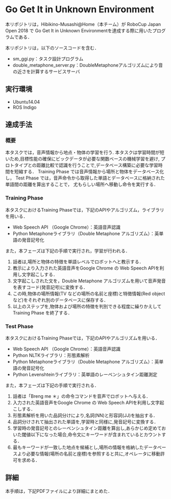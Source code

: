 # Go Get It in Unknown Environment
本リポジトリは，Hibikino-Musashi@Home（本チーム）が
RoboCup Japan Open 2018 で
Go Get It in Unknown Environmentを達成する際に用いたプログラムである．

本リポジトリは，以下のソースコードを含む．
* sm\_ggi.py：タスク設計プログラム
* double\_metaphone\_server.py：DoubleMetaphoneアルゴリズムにより音の近さを計算するサービスサーバ

## 実行環境
* Ubuntu14.04
* ROS Indigo

## 達成手法
### 概要
本タスクでは，音声情報から地点・物体の学習を行う.
本タスクは学習時間が短いため,目標性能の確保にビックデータが必要な関数ベースの機械学習を避け,
プロトタイプとの距離比較で認識を行うことで,データベース構築に必要な学習時間を短縮する．
Training Phase では音声情報から場所と物体をデータベース化し，
Test Phase では，音声命令から取得した単語とデータベースに格納された単語間の距離を算出することで，
尤もらしい場所へ移動し命令を実行する．

### Training Phase
本タスクにおけるTraining Phaseでは，下記のAPIやアルゴリズム，ライブラリを用いる．
* Web Speech API （Google Chrome）：英語音声認識
* Python Metaphoneライブラリ（Double Metaphone アルゴリズム）：英単語の発音記号化

また，本フェーズは下記の手順で実行され，学習が行われる．
1. 話者は,場所と物体の特徴を単語レベルでロボットへと教示する．
2. 教示により入力された英語音声をGoogle Chrome の Web Speech APIを利用し文字起こしする．
3. 文字起こしされた文を，Double Metaphone アルゴリズムを用いて音声発音を表すコード(発音記号)に変換する．
4. この時,物体の場所情報(TV などの場所の名前と座標)と特徴情報(Red object など)をそれぞれ別のデータベースに保存する．
5. 以上のステップを,物体および場所の特徴を判別できる程度に繰りかえして Training Phase を終了する．

### Test Phase
本タスクにおけるTraining Phaseでは，下記のAPIやアルゴリズムを用いる．
* Web Speech API （Google Chrome）：英語音声認識
* Python NLTKライブラリ：形態素解析
* Python Metaphoneライブラリ（Double Metaphone アルゴリズム）：英単語の発音記号化
* Python Levenshteinライブラリ：英単語のレーベンシュタイン距離測定

また，本フェーズは下記の手順で実行される．
1. 話者は「Breng me ＊」の命令コマンドを音声でロボットへ与える．
2. 入力された英語音声をGoogle Chrome の Web Speech APIを利用し文字起こしする．
3. 形態素解析を用いた品詞分けにより,名詞(NN)と形容詞(JJ)を抽出する．
4. 品詞分けされて抽出された単語を,学習時と同様に,発音記号に変換する．
5. 学習時の発音記号とのレーベンシュタイン距離を算出し,あらかじめ定めておいた閾値以下になった場合,命令文にキーワードが含まれているとカウントする．
6. 最もキーワードが一致した地点を候補とし,場所の情報を格納したデータベースより必要な情報(場所の名前と座標)を参照すると共に,オペレータに移動許可を求める．

## 詳細
本手順は，下記PDFファイルにより詳細にまとめた．
